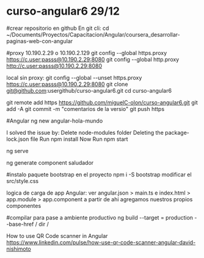 # curso-angular6 29/12
#crear repositorio en github
En git cli:
cd  ~/Documents/Proyectos/Capacitacion/Angular/coursera_desarrollar-paginas-web-con-angular 

#proxy 10.190.2.29 o 10.190.2.129
git config --global https.proxy https://c.user:passs@10.190.2.29:8080
git config --global http.proxy http://c.user:passs@10.190.2.29:8080


local sin proxy:
git config --global --unset https.proxy https://c.user:passs@10.190.2.29:8080
git clone git@github.com:usergithub/curso-angular6.git
cd curso-angular6  

git remote add https https://github.com/miguelC-olon/curso-angular6.git
git add -A
git commit -m "comentarios de la versio"
git push https

#Angular
ng new angular-hola-mundo

I solved the issue by:
Delete node-modules folder
Deleting the package-lock.json file
Run npm install
Now Run npm start

ng serve

ng generate component saludador

#instalo paquete bootstrap en el proyecto
npm i -S bootstrap
modificar el src/style.css 

logica de carga de app Angular:
ver angular.json > main.ts e index.html > app.module > app.component a partir de ahi agregamos nuestros propios componentes

#compilar para pase a ambiente productivo
ng build --target = production --base-href /
dir /

How to use QR Code scanner in Angular
https://www.linkedin.com/pulse/how-use-qr-code-scanner-angular-david-nishimoto
